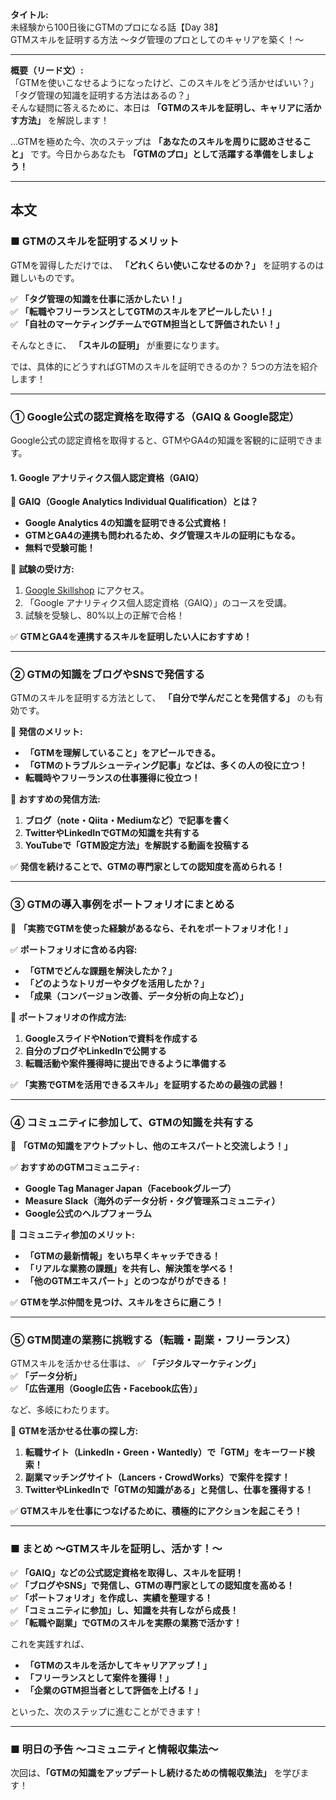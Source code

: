 **タイトル:**  
未経験から100日後にGTMのプロになる話【Day 38】  
GTMスキルを証明する方法 〜タグ管理のプロとしてのキャリアを築く！〜

---

**概要（リード文）:**  
「GTMを使いこなせるようになったけど、このスキルをどう活かせばいい？」  
「タグ管理の知識を証明する方法はあるの？」  
そんな疑問に答えるために、本日は **「GTMのスキルを証明し、キャリアに活かす方法」** を解説します！

…GTMを極めた今、次のステップは **「あなたのスキルを周りに認めさせること」** です。今日からあなたも **「GTMのプロ」として活躍する準備をしましょう！**

---

## **本文**

### ■ GTMのスキルを証明するメリット

GTMを習得しただけでは、 **「どれくらい使いこなせるのか？」** を証明するのは難しいものです。

✅ **「タグ管理の知識を仕事に活かしたい！」**  
✅ **「転職やフリーランスとしてGTMのスキルをアピールしたい！」**  
✅ **「自社のマーケティングチームでGTM担当として評価されたい！」**  

そんなときに、 **「スキルの証明」** が重要になります。

では、具体的にどうすればGTMのスキルを証明できるのか？ 5つの方法を紹介します！

---

### **① Google公式の認定資格を取得する（GAIQ & Google認定）**

Google公式の認定資格を取得すると、GTMやGA4の知識を客観的に証明できます。

#### **1. Google アナリティクス個人認定資格（GAIQ）**

📌 **GAIQ（Google Analytics Individual Qualification）とは？**
- **Google Analytics 4の知識を証明できる公式資格！**
- **GTMとGA4の連携も問われるため、タグ管理スキルの証明にもなる。**
- **無料で受験可能！**

📌 **試験の受け方:**
1. [Google Skillshop](https://skillshop.exceedlms.com/student/path/18125-google-analytics-individual-qualification) にアクセス。
2. 「Google アナリティクス個人認定資格（GAIQ）」のコースを受講。
3. 試験を受験し、80%以上の正解で合格！

✅ **GTMとGA4を連携するスキルを証明したい人におすすめ！**

---

### **② GTMの知識をブログやSNSで発信する**

GTMのスキルを証明する方法として、 **「自分で学んだことを発信する」** のも有効です。

📌 **発信のメリット:**
- **「GTMを理解していること」をアピールできる。**
- **「GTMのトラブルシューティング記事」などは、多くの人の役に立つ！**
- **転職時やフリーランスの仕事獲得に役立つ！**

📌 **おすすめの発信方法:**
1. **ブログ（note・Qiita・Mediumなど）で記事を書く**
2. **TwitterやLinkedInでGTMの知識を共有する**
3. **YouTubeで「GTM設定方法」を解説する動画を投稿する**

✅ **発信を続けることで、GTMの専門家としての認知度を高められる！**

---

### **③ GTMの導入事例をポートフォリオにまとめる**

📌 **「実務でGTMを使った経験があるなら、それをポートフォリオ化！」**

✅ **ポートフォリオに含める内容:**
- **「GTMでどんな課題を解決したか？」**
- **「どのようなトリガーやタグを活用したか？」**
- **「成果（コンバージョン改善、データ分析の向上など）」**

📌 **ポートフォリオの作成方法:**
1. **GoogleスライドやNotionで資料を作成する**
2. **自分のブログやLinkedInで公開する**
3. **転職活動や案件獲得時に提出できるように準備する**

✅ **「実務でGTMを活用できるスキル」を証明するための最強の武器！**

---

### **④ コミュニティに参加して、GTMの知識を共有する**

📌 **「GTMの知識をアウトプットし、他のエキスパートと交流しよう！」**

✅ **おすすめのGTMコミュニティ:**
- **Google Tag Manager Japan（Facebookグループ）**
- **Measure Slack（海外のデータ分析・タグ管理系コミュニティ）**
- **Google公式のヘルプフォーラム**

📌 **コミュニティ参加のメリット:**
- **「GTMの最新情報」をいち早くキャッチできる！**
- **「リアルな業務の課題」を共有し、解決策を学べる！**
- **「他のGTMエキスパート」とのつながりができる！**

✅ **GTMを学ぶ仲間を見つけ、スキルをさらに磨こう！**

---

### **⑤ GTM関連の業務に挑戦する（転職・副業・フリーランス）**

GTMスキルを活かせる仕事は、
✅ **「デジタルマーケティング」**  
✅ **「データ分析」**  
✅ **「広告運用（Google広告・Facebook広告）」**  

など、多岐にわたります。

📌 **GTMを活かせる仕事の探し方:**
1. **転職サイト（LinkedIn・Green・Wantedly）で「GTM」をキーワード検索！**
2. **副業マッチングサイト（Lancers・CrowdWorks）で案件を探す！**
3. **TwitterやLinkedInで「GTMの知識がある」と発信し、仕事を獲得する！**

✅ **GTMスキルを仕事につなげるために、積極的にアクションを起こそう！**

---

### **■ まとめ 〜GTMスキルを証明し、活かす！〜**

✅ **「GAIQ」などの公式認定資格を取得し、スキルを証明！**  
✅ **「ブログやSNS」で発信し、GTMの専門家としての認知度を高める！**  
✅ **「ポートフォリオ」を作成し、実績を整理する！**  
✅ **「コミュニティに参加」し、知識を共有しながら成長！**  
✅ **「転職や副業」でGTMのスキルを実際の業務で活かす！**  

これを実践すれば、
- **「GTMのスキルを活かしてキャリアアップ！」**
- **「フリーランスとして案件を獲得！」**
- **「企業のGTM担当者として評価を上げる！」**

といった、次のステップに進むことができます！

---

### **■ 明日の予告 〜コミュニティと情報収集法〜**

次回は、**「GTMの知識をアップデートし続けるための情報収集法」** を学びます！

